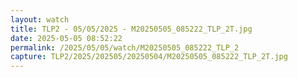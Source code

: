 ```yaml
---
layout: watch
title: TLP2 - 05/05/2025 - M20250505_085222_TLP_2T.jpg
date: 2025-05-05 08:52:22
permalink: /2025/05/05/watch/M20250505_085222_TLP_2
capture: TLP2/2025/202505/20250504/M20250505_085222_TLP_2T.jpg
---
```

